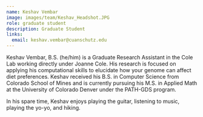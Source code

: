 ```yaml
---
name: Keshav Vembar
image: images/team/Keshav_Headshot.JPG
role: graduate student
description: Graduate Student
links:
  email: keshav.vembar@cuanschutz.edu
---
```

Keshav Vembar, B.S. (he/him) is a Graduate Research Assistant in the Cole Lab working directly under Joanne Cole. His research is focused on applying his computational skills to elucidate how your genome can affect diet preferences. Keshav received his B.S. in Computer Science from Colorado School of Mines and is currently pursuing his M.S. in Applied Math at the University of Colorado Denver under the PATH-GDS program. 

In his spare time, Keshav enjoys playing the guitar, listening to music, playing the yo-yo, and hiking.